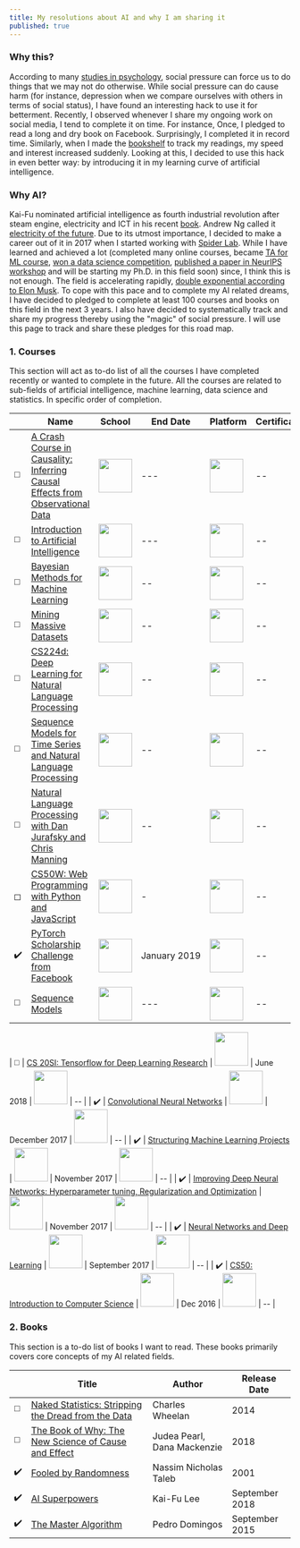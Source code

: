```yaml
---
title: My resolutions about AI and why I am sharing it
published: true
---
```





### Why this?
According to many [studies in psychology](https://www.psychologytoday.com/us/blog/am-i-right/201404/the-astonishing-power-social-pressure),
 social pressure can force us to do things that we may not do otherwise. While social pressure can do cause harm (for instance, depression when we compare ourselves with others in terms of social status), I have found an interesting hack to use it for betterment. Recently, I observed whenever I share my ongoing work on social media, I tend to complete it on time. For instance, Once, I pledged to read a long and dry book on Facebook. Surprisingly, I completed it in record time. Similarly, when I made the [bookshelf](https://awaisrauf.github.io/bookshelf/) to track my readings, my speed and interest increased suddenly. Looking at this, I decided to use this hack in even better way: by introducing it in my learning curve of artificial intelligence.

 ### Why AI?
Kai-Fu nominated artificial intelligence as fourth industrial revolution after steam engine, electricity and ICT in his recent [book](https://www.goodreads.com/book/show/38242135-ai-superpowers).
 Andrew Ng called it [electricity of the future](https://medium.com/syncedreview/artificial-intelligence-is-the-new-electricity-andrew-ng-cc132ea6264).
 Due to its utmost importance, I decided to make a career out of it in 2017 when I started working with [Spider Lab](http://spider.itu.edu.pk).
 While I have learned and achieved a lot (completed many online courses,
 became [TA for ML course](https://awaisrauf.github.io/ee512/),
 [won a data science competition](https://propakistani.pk/2018/08/01/first-ever-election-prediction-contest-in-pakistan-concludes/),
 [published a paper in NeurIPS workshop](https://awaisrauf.github.io/xray-denoising) and will be starting my Ph.D. in this field soon) since, 
 I think this is not enough. The field is accelerating rapidly, [double exponential according to Elon Musk](https://www.youtube.com/watch?v=S3PV9xMSfSs). To cope with this pace and to complete my AI related dreams, I have decided to pledged to complete at least 100 courses and books on this field in the next 3 years.
 I also have decided to systematically track and share my progress thereby using the "magic" of social pressure. I will use this page to track and share these pledges for this road map. 
 


### 1. Courses
This section will act as to-do list of all the courses I have completed recently or wanted to complete in the future. All the courses are 
related to sub-fields of artificial intelligence, machine learning, data science and statistics. In specific order of completion.


|  | **Name** | **School** | **End Date** | **Platform** |**Certificate** |
| ---------- | ----- | ------ | --------- | ------------ |----- |  
| ◻️ | [A Crash Course in Causality: Inferring Causal Effects from Observational Data](https://www.coursera.org/lecture/crash-course-in-causality/welcome-to-a-crash-course-in-causality-a1ZLH) | <img width='60' height='60' src='/deepCuriosity/img/penn.png'> | --- | <img width='60' height='60' src='/deepCuriosity/img/coursera.png'> | -- |
| ◻️ | [Introduction to Artificial Intelligence](https://inst.eecs.berkeley.edu/~cs188/fa18/index.html) | <img width='60' height='60' src='/deepCuriosity/img/berkeley.png'> | --- | <img width='60' height='60' src='/deepCuriosity/img/cs188.png'> | -- |
| ◻️ | [Bayesian Methods for Machine Learning](https://www.coursera.org/learn/bayesian-methods-in-machine-learning) | <img width='60' height='60' src='/deepCuriosity/img/hse.png'> | -- | <img width='60' height='60' src='/deepCuriosity/img/coursera.png'> | -- |
| ◻️ | [Mining Massive Datasets](https://lagunita.stanford.edu/courses/course-v1:ComputerScience+MMDS+SelfPaced/) | <img width='60' height='60' src='/deepCuriosity/img/stanford.png'> | -- | <img width='60' height='60' src='/deepCuriosity/img/lagunita.png'> | -- |
| ◻️ | [CS224d: Deep Learning for Natural Language Processing](http://cs224d.stanford.edu/index.html) | <img width='60' height='60' src='/deepCuriosity/img/stanford.png'> | -- | <img width='60' height='60' src='/deepCuriosity/img/nlp.gif'> | -- |
| ◻️ | [Sequence Models for Time Series and Natural Language Processing](https://www.coursera.org/learn/sequence-models-tensorflow-gcp) | <img width='60' height='60' src='/deepCuriosity/img/google_cloud.png'> | -- | <img width='60' height='60' src='/deepCuriosity/img/coursera.png'> | -- |
| ◻️ | [Natural Language Processing with Dan Jurafsky and Chris Manning](https://www.youtube.com/playlist?list=PLoROMvodv4rOFZnDyrlW3-nI7tMLtmiJZ) | <img width='60' height='60' src='/deepCuriosity/img/stanford.png'> | -- | <img width='60' height='60' src='/deepCuriosity/img/coursera.png'> | -- |
| ◻ | [CS50W: Web Programming with Python and JavaScript](https://courses.edx.org/courses/course-v1:HarvardX+CS50W+Web/) | <img width='60' height='60' src='/deepCuriosity/img/harvard.png'> | - | <img width='60' height='60' src='/deepCuriosity/img/edx.png'> | -- | 
| ✔️ | [PyTorch Scholarship Challenge from Facebook](https://www.udacity.com/facebook-pytorch-scholarship) | <img width='60' height='60' src='/deepCuriosity/img/facebook.png'> | January&nbsp;2019 | <img width='60' height='60' src='/deepCuriosity/img/udacity.png'> | -- |
| ◻️ | [Sequence Models](https://www.coursera.org/learn/nlp-sequence-models) | <img width='60' height='60' src='/deepCuriosity/img/deeplearningai.png'> | --- | <img width='60' height='60' src='/deepCuriosity/img/coursera.png'> |  -- |

| ◻️ | [CS 20SI: Tensorflow for Deep Learning Research](https://web.stanford.edu/class/cs20si/2017/) | <img width='60' height='60' src='/deepCuriosity/img/stanford.png'> | June 2018 | <img width='60' height='60' src='/deepCuriosity/img/tensorflow.jpg'> | -- |
| ✔️ | [Convolutional Neural Networks](https://www.coursera.org/learn/convolutional-neural-networks) | <img width='60' height='60' src='/deepCuriosity/img/deeplearningai.png'> | December&nbsp;2017 | <img width='60' height='60' src='/deepCuriosity/img/coursera.png'> | -- | 
| ✔️ | [Structuring Machine Learning Projects](https://www.coursera.org/learn/machine-learning-projects) | <img width='60' height='60' src='/deepCuriosity/img/deeplearningai.png'> | November&nbsp;2017 | <img width='60' height='60' src='/deepCuriosity/img/coursera.png'> |  -- |
| ✔️ | [Improving Deep Neural Networks: Hyperparameter tuning, Regularization and Optimization](https://www.coursera.org/learn/deep-neural-network) | <img width='60' height='60' src='/deepCuriosity/img/deeplearningai.png'> | November&nbsp;2017 | <img width='60' height='60' src='/deepCuriosity/img/coursera.png'> | -- | 
| ✔️ | [Neural Networks and Deep Learning](https://www.coursera.org/learn/neural-networks-deep-learning) | <img width='60' height='60' src='/deepCuriosity/img/deeplearningai.png'> | September&nbsp;2017 | <img width='60' height='60' src='/deepCuriosity/img/coursera.png'> |  -- |
| ✔️ | [CS50: Introduction to Computer Science](https://www.edx.org/course/cs50s-introduction-computer-science-harvardx-cs50x) | <img width='60' height='60' src='/deepCuriosity/img/harvard.png'> | Dec&nbsp;2016 | <img width='60' height='60' src='/deepCuriosity/img/edx.png'> | -- | 




### 2. Books

This section is a to-do list of books I want to read. These books primarily covers core concepts of my AI related fields. 


|  | **Title** | **Author** | **Release Date** | 
| ---------- | ----- | ------ | ------------ |
| ◻️ | [Naked Statistics: Stripping the Dread from the Data](https://www.goodreads.com/book/show/17986418-naked-statistics) | Charles Wheelan| 2014 | 
| ◻️ | [The Book of Why: The New Science of Cause and Effect](https://www.goodreads.com/book/show/36204378-the-book-of-why) | Judea Pearl,  Dana Mackenzie | 2018 | 
| ✔️ | [Fooled by Randomness](https://en.wikipedia.org/wiki/Fooled_by_Randomness) | Nassim Nicholas Taleb | 2001 | 
| ✔️ | [AI Superpowers](https://www.goodreads.com/book/show/38242135-ai-superpowers) | Kai-Fu Lee | September 2018 | 
| ✔️ | [The Master Algorithm](https://www.goodreads.com/book/show/24612233-the-master-algorithm) | Pedro Domingos| September 2015 | 



 